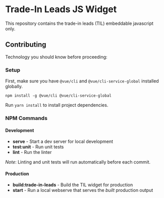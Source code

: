 # Trade-In Leads JS Widget

This repository contains the trade-in leads (TIL) embeddable javascript only.

## Contributing

Technology you should know before proceeding:



### Setup

First, make sure you have `@vue/cli` and `@vue/cli-service-global` installed globally.

```
npm install -g @vue/cli @vue/cli-service-global
```

Run `yarn install` to install project dependencies. 

### NPM Commands

#### Development

- **serve** - Start a dev server for local development
- **test:unit** - Run unit tests
- **lint** - Run the linter

_Note_: Linting and unit tests will run automatically before each commit.

#### Production

- **build:trade-in-leads** - Build the TIL widget for production
- **start** - Run a local webserve that serves the _built_ production output
